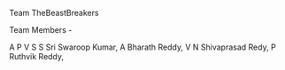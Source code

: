 Team TheBeastBreakers 

Team Members -

A P V S S Sri Swaroop Kumar,
A Bharath Reddy, 
V N Shivaprasad Redy, 
P Ruthvik Reddy,  
